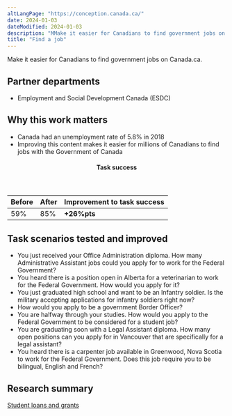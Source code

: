 ```yaml
---
altLangPage: "https://conception.canada.ca/"
date: 2024-01-03
dateModified: 2024-01-03
description: "MMake it easier for Canadians to find government jobs on Canada.ca."
title: "Find a job"
---
```

<p>Make it easier for Canadians to find government jobs on Canada.ca.</p>
<h2>Partner departments</h2>
<ul>
  <li>Employment and Social Development Canada (ESDC)</li>
</ul>
<h2>Why this work matters</h2>
<ul>
  <li class="custli">Canada had an unemployment rate of 5.8% in 2018</li>
  <li class="custli">Improving this content makes it easier for millions of Canadians to find jobs with the Government of Canada</li>
</ul>
<div class="row mrgn-tp-lg mrgn-bttm-lg">
  <div class="col-md-8">
    <div class="panel panel-success">
      <header class="panel-heading">
        <h4 class="panel-title text-center">Task success</h4>
      </header>
      <table class="table">
        <thead>
          <tr style="">
            <th scope="col" class="col-md-3">Before</th>
            <th scope="col" class="col-md-3">After</th>
            <th scope="col" class="col-md-6">Improvement to task success</th>
          </tr>
        </thead>
        <tbody>
          <tr>
            <td class="table-smnum">59%</td>
            <td class="table-smnum">85%</td>
            <td class="table-smnum"><span class="text-success"><strong>+26%pts</strong></span></td>
          </tr>
        </tbody>
      </table>
    </div>
  </div>
</div>
<h2>Task scenarios tested and improved</h2>
<ul class="custul">
  <li class="custli">You just received your Office Administration diploma. How many Administrative Assistant jobs could you apply for to work for the Federal Government?</li>
  <li class="custli">You heard there is a position open in Alberta for a veterinarian to work for the Federal Government. How would you apply for it?</li>
  <li class="custli">You just graduated high school and want to be an Infantry soldier. Is the military accepting applications for infantry soldiers right now?</li>
  <li class="custli">How would you apply to be a government Border Officer?</li>
  <li class="custli">You are halfway through your studies. How would you apply to the Federal Government to be considered for a student job?</li>
  <li class="custli">You are graduating soon with a Legal Assistant diploma. How many open positions can you apply for in Vancouver that are specifically for a legal assistant?</li>
  <li class="custli">You heard there is a carpenter job available in Greenwood, Nova Scotia to work for the Federal Government. Does this job require you to be bilingual, English and French?</li>
</ul>
<h2>Research summary</h2>
<p><a href="https://blog.canada.ca/research-summaries/student-loans-research-summary.html">Student loans and grants</a></p>
